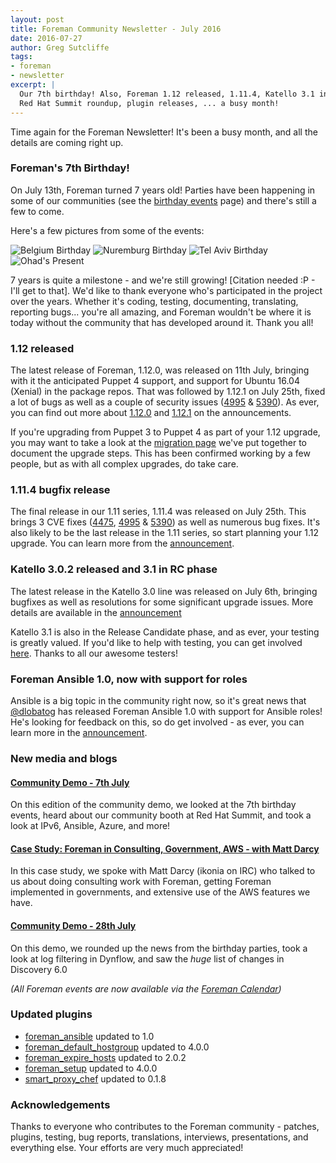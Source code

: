 ```yaml
---
layout: post
title: Foreman Community Newsletter - July 2016
date: 2016-07-27
author: Greg Sutcliffe
tags:
- foreman
- newsletter
excerpt: |
  Our 7th birthday! Also, Foreman 1.12 released, 1.11.4, Katello 3.1 in RC,
  Red Hat Summit roundup, plugin releases, ... a busy month!
---
```


Time again for the Foreman Newsletter! It's been a busy month, and all the
details are coming right up.

### Foreman's 7th Birthday!

On July 13th, Foreman turned 7 years old! Parties have been happening in some
of our communities (see the [birthday events][birthday] page) and there's still
a few to come.

[birthday]: https://theforeman.org/2016/06/foremans-7th-birthday-events.html

Here's a few pictures from some of the events:

![Belgium Birthday](/static/images/blog_images/2016-07-26-foreman-community-newsletter-july-2016/belgium-birthday.jpg)
![Nuremburg Birthday](/static/images/blog_images/2016-07-26-foreman-community-newsletter-july-2016/nuremburg-birthday.jpg)
![Tel Aviv Birthday](/static/images/blog_images/2016-07-26-foreman-community-newsletter-july-2016/telaviv-birthday.jpg)
![Ohad's Present](/static/images/blog_images/2016-07-26-foreman-community-newsletter-july-2016/balloons.jpg)

7 years is quite a milestone - and we're still growing! [Citation needed :P -
I'll get to that]. We'd like to thank everyone who's participated in the
project over the years. Whether it's coding, testing, documenting, translating,
reporting bugs... you're all amazing, and Foreman wouldn't be where it is today
without the community that has developed around it. Thank you all!

### 1.12 released

The latest release of Foreman, 1.12.0, was released on 11th July, bringing with
it the anticipated Puppet 4 support, and support for Ubuntu 16.04 (Xenial) in
the package repos. That was followed by 1.12.1 on July 25th, fixed a lot of
bugs as well as a couple of security issues ([4995][4995] & [5390][5390]). As
ever, you can find out more about [1.12.0][12dot0] and [1.12.1][12dot1] on the
announcements.

[12dot0]: https://groups.google.com/forum/#!msg/foreman-announce/62FQvVQNZl8/B5SRjFKYBAAJ
[12dot1]: https://groups.google.com/forum/#!topic/foreman-announce/XCVIT8lDJxI/discussion

If you're upgrading from Puppet 3 to Puppet 4 as part of your 1.12 upgrade, you
may want to take a look at the [migration page][p3to4] we've put together to
document the upgrade steps. This has been confirmed working by a few people,
but as with all complex upgrades, do take care.

[p3to4]: http://projects.theforeman.org/projects/foreman/wiki/Upgrading_from_Puppet_3_to_4

### 1.11.4 bugfix release

The final release in our 1.11 series, 1.11.4 was released on July 25th. This
brings 3 CVE fixes ([4475][4475], [4995][4995] & [5390][5390]) as well as
numerous bug fixes. It's also likely to be the last release in the 1.11 series,
so start planning your 1.12 upgrade. You can learn more from the
[announcement][11dot4].

[11dot4]: https://groups.google.com/forum/#!topic/foreman-announce/MmkL11GYUdM

[4475]: https://theforeman.org/security.html#2016-4475
[4995]: https://theforeman.org/security.html#2016-4995
[5390]: https://theforeman.org/security.html#2016-5390

### Katello 3.0.2 released and 3.1 in RC phase

The latest release in the Katello 3.0 line was released on July 6th, bringing
bugfixes as well as resolutions for some significant upgrade issues. More
details are available in the [announcement][30dot2]

[30dot2]: https://groups.google.com/d/topic/foreman-users/8frDaBJObQ4/discussion

Katello 3.1 is also in the Release Candidate phase, and as ever, your testing
is greatly valued. If you'd like to help with testing, you can get involved
[here][31rc1]. Thanks to all our awesome testers!

[31rc1]: https://groups.google.com/d/topic/foreman-users/ARgW31tXj7w/discussion

### Foreman Ansible 1.0, now with support for roles

Ansible is a big topic in the community right now, so it's great news that
[@dlobatog][dlobatog] has released Foreman Ansible 1.0 with support for Ansible
roles! He's looking for feedback on this, so do get involved - as ever, you can
learn more in the [announcement][fa10].

[fa10]: https://groups.google.com/d/topic/foreman-users/LfBMs7Oqg5c/discussion
[dlobatog]: https://twitter.com/dLobatog

### New media and blogs

#### [Community Demo - 7th July](https://www.youtube.com/watch?v=g0oUlG_-ZPY)

On this edition of the community demo, we looked at the 7th birthday events,
heard about our community booth at Red Hat Summit, and took a look at IPv6,
Ansible, Azure, and more!

#### [Case Study: Foreman in Consulting, Government, AWS - with Matt Darcy](https://youtu.be/L4jwAJWD3VM)

In this case study, we spoke with Matt Darcy (ikonia on IRC) who talked to us
about doing consulting work with Foreman, getting Foreman implemented in
governments, and extensive use of the AWS features we have.

#### [Community Demo - 28th July](https://plus.google.com/events/ce6k42hdrovujq7qdhm6tbmjra8)

On this demo, we rounded up the news from the birthday parties, took a look at
log filtering in Dynflow, and saw the *huge* list of changes in Discovery 6.0

_(All Foreman events are now available via the [Foreman Calendar](/events))_

### Updated plugins
- [foreman_ansible](https://github.com/theforeman/foreman_ansible) updated to 1.0
- [foreman_default_hostgroup](https://github.com/theforeman/foreman_default_hostgroup) updated to 4.0.0
- [foreman_expire_hosts](https://github.com/theforeman/foreman_expire_hosts) updated to 2.0.2
- [foreman_setup](https://github.com/theforeman/foreman_setup) updated to 4.0.0
- [smart_proxy_chef](https://github.com/theforeman/smart_proxy_chef) updated to 0.1.8

### Acknowledgements

Thanks to everyone who contributes to the Foreman community - patches, plugins,
testing, bug reports, translations, interviews, presentations, and everything
else. Your efforts are very much appreciated!
